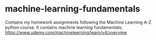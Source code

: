 # machine-learning-fundamentals
Contains my homework assignments following the Machine Learning A-Z python course. It contains machine learning fundamentals; https://www.udemy.com/machinelearning/learn/v4/overview
